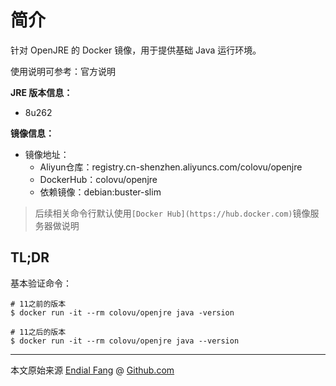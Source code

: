 # 简介

针对 OpenJRE 的 Docker 镜像，用于提供基础 Java 运行环境。

使用说明可参考：官方说明



**JRE 版本信息：**

- 8u262

**镜像信息：**

* 镜像地址：
  - Aliyun仓库：registry.cn-shenzhen.aliyuncs.com/colovu/openjre
  - DockerHub：colovu/openjre
  * 依赖镜像：debian:buster-slim

> 后续相关命令行默认使用`[Docker Hub](https://hub.docker.com)`镜像服务器做说明



## TL;DR

基本验证命令：

```shell
# 11之前的版本
$ docker run -it --rm colovu/openjre java -version

# 11之后的版本
$ docker run -it --rm colovu/openjre java --version
```



----

本文原始来源 [Endial Fang](https://github.com/colovu) @ [Github.com](https://github.com)

